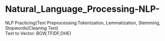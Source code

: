 # Natural_Language_Processing-NLP-
NLP Practicing(Text Preprocessing:Tokenization, Lemmatization, Stemming, Stopwords(Cleaning Text) <br> Text to Vector: BOW,TFIDF,OHE)
